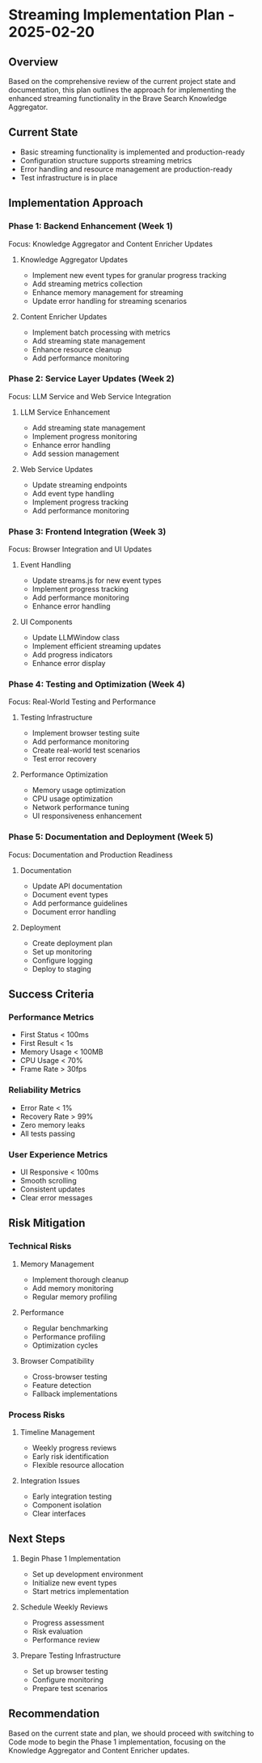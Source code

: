 # Streaming Implementation Plan - 2025-02-20

## Overview
Based on the comprehensive review of the current project state and documentation, this plan outlines the approach for implementing the enhanced streaming functionality in the Brave Search Knowledge Aggregator.

## Current State
- Basic streaming functionality is implemented and production-ready
- Configuration structure supports streaming metrics
- Error handling and resource management are production-ready
- Test infrastructure is in place

## Implementation Approach

### Phase 1: Backend Enhancement (Week 1)
Focus: Knowledge Aggregator and Content Enricher Updates

1. Knowledge Aggregator Updates
   - Implement new event types for granular progress tracking
   - Add streaming metrics collection
   - Enhance memory management for streaming
   - Update error handling for streaming scenarios

2. Content Enricher Updates
   - Implement batch processing with metrics
   - Add streaming state management
   - Enhance resource cleanup
   - Add performance monitoring

### Phase 2: Service Layer Updates (Week 2)
Focus: LLM Service and Web Service Integration

1. LLM Service Enhancement
   - Add streaming state management
   - Implement progress monitoring
   - Enhance error handling
   - Add session management

2. Web Service Updates
   - Update streaming endpoints
   - Add event type handling
   - Implement progress tracking
   - Add performance monitoring

### Phase 3: Frontend Integration (Week 3)
Focus: Browser Integration and UI Updates

1. Event Handling
   - Update streams.js for new event types
   - Implement progress tracking
   - Add performance monitoring
   - Enhance error handling

2. UI Components
   - Update LLMWindow class
   - Implement efficient streaming updates
   - Add progress indicators
   - Enhance error display

### Phase 4: Testing and Optimization (Week 4)
Focus: Real-World Testing and Performance

1. Testing Infrastructure
   - Implement browser testing suite
   - Add performance monitoring
   - Create real-world test scenarios
   - Test error recovery

2. Performance Optimization
   - Memory usage optimization
   - CPU usage optimization
   - Network performance tuning
   - UI responsiveness enhancement

### Phase 5: Documentation and Deployment (Week 5)
Focus: Documentation and Production Readiness

1. Documentation
   - Update API documentation
   - Document event types
   - Add performance guidelines
   - Document error handling

2. Deployment
   - Create deployment plan
   - Set up monitoring
   - Configure logging
   - Deploy to staging

## Success Criteria

### Performance Metrics
- First Status < 100ms
- First Result < 1s
- Memory Usage < 100MB
- CPU Usage < 70%
- Frame Rate > 30fps

### Reliability Metrics
- Error Rate < 1%
- Recovery Rate > 99%
- Zero memory leaks
- All tests passing

### User Experience Metrics
- UI Responsive < 100ms
- Smooth scrolling
- Consistent updates
- Clear error messages

## Risk Mitigation

### Technical Risks
1. Memory Management
   - Implement thorough cleanup
   - Add memory monitoring
   - Regular memory profiling

2. Performance
   - Regular benchmarking
   - Performance profiling
   - Optimization cycles

3. Browser Compatibility
   - Cross-browser testing
   - Feature detection
   - Fallback implementations

### Process Risks
1. Timeline Management
   - Weekly progress reviews
   - Early risk identification
   - Flexible resource allocation

2. Integration Issues
   - Early integration testing
   - Component isolation
   - Clear interfaces

## Next Steps

1. Begin Phase 1 Implementation
   - Set up development environment
   - Initialize new event types
   - Start metrics implementation

2. Schedule Weekly Reviews
   - Progress assessment
   - Risk evaluation
   - Performance review

3. Prepare Testing Infrastructure
   - Set up browser testing
   - Configure monitoring
   - Prepare test scenarios

## Recommendation
Based on the current state and plan, we should proceed with switching to Code mode to begin the Phase 1 implementation, focusing on the Knowledge Aggregator and Content Enricher updates.